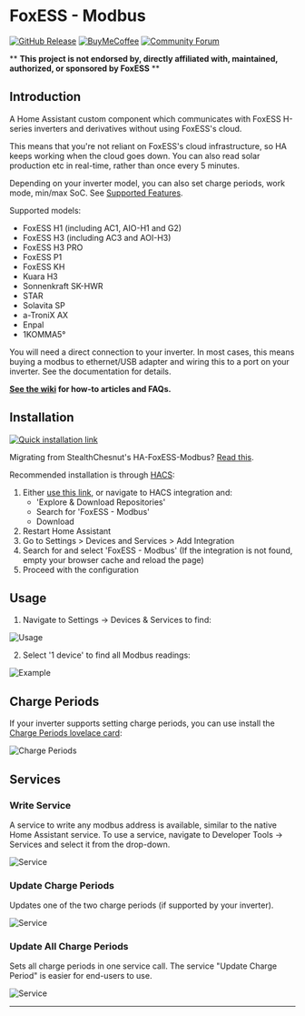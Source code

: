 # FoxESS - Modbus

[![GitHub Release][releases-shield]][releases]
[![BuyMeCoffee][buymecoffeebadge]][buymecoffee]
[![Community Forum][forum-shield]][forum]

\*\* **This project is not endorsed by, directly affiliated with, maintained, authorized, or sponsored by FoxESS** \*\*

## Introduction

A Home Assistant custom component which communicates with FoxESS H-series inverters and derivatives without using FoxESS's cloud.

This means that you're not reliant on FoxESS's cloud infrastructure, so HA keeps working when the cloud goes down.
You can also read solar production etc in real-time, rather than once every 5 minutes.

Depending on your inverter model, you can also set charge periods, work mode, min/max SoC.
See [Supported Features](https://github.com/nathanmarlor/foxess_modbus/wiki/Supported-Features).

Supported models:

- FoxESS H1 (including AC1, AIO-H1 and G2)
- FoxESS H3 (including AC3 and AOI-H3)
- FoxESS H3 PRO
- FoxESS P1
- FoxESS KH
- Kuara H3
- Sonnenkraft SK-HWR
- STAR
- Solavita SP
- a-TroniX AX
- Enpal
- 1KOMMA5°

You will need a direct connection to your inverter.
In most cases, this means buying a modbus to ethernet/USB adapter and wiring this to a port on your inverter.
See the documentation for details.

**[See the wiki](https://github.com/nathanmarlor/foxess_modbus/wiki) for how-to articles and FAQs.**

## Installation

[![Quick installation link](https://my.home-assistant.io/badges/hacs_repository.svg)][my-hacs]

Migrating from StealthChesnut's HA-FoxESS-Modbus? [Read this](https://github.com/nathanmarlor/foxess_modbus/wiki/Migrating-from-HA-FoxESS-Modbus).

Recommended installation is through [HACS][hacs]:

1. Either [use this link][my-hacs], or navigate to HACS integration and:
   - 'Explore & Download Repositories'
   - Search for 'FoxESS - Modbus'
   - Download
2. Restart Home Assistant
3. Go to Settings > Devices and Services > Add Integration
4. Search for and select 'FoxESS - Modbus' (If the integration is not found, empty your browser cache and reload the page)
5. Proceed with the configuration

## Usage

1. Navigate to Settings -> Devices & Services to find:

![Usage](images/usage.png)

2. Select '1 device' to find all Modbus readings:

![Example](images/example.png)

## Charge Periods

If your inverter supports setting charge periods, you can use install the [Charge Periods lovelace card](https://github.com/nathanmarlor/foxess_modbus_charge_period_card):

![Charge Periods](images/charge-periods.png)

## Services

### Write Service

A service to write any modbus address is available, similar to the native Home Assistant service. To use a service, navigate to Developer Tools -> Services and select it from the drop-down.

![Service](images/svc-write.png)

### Update Charge Periods

Updates one of the two charge periods (if supported by your inverter).

![Service](images/svc-charge-1.png)

### Update All Charge Periods

Sets all charge periods in one service call. The service "Update Charge Period" is easier for end-users to use.

![Service](images/svc-charge-2.png)

---

[buymecoffee]: https://www.buymeacoffee.com/nathanmarlor
[buymecoffeebadge]: https://img.shields.io/badge/buy%20me%20a%20coffee-donate-yellow.svg?style=for-the-badge
[hacs]: https://hacs.xyz
[my-hacs]: https://my.home-assistant.io/redirect/hacs_repository/?owner=nathanmarlor&repository=foxess_modbus&category=integration
[forum-shield]: https://img.shields.io/badge/community-forum-brightgreen.svg?style=for-the-badge
[forum]: https://community.home-assistant.io/
[releases-shield]: https://img.shields.io/github/release/nathanmarlor/foxess_modbus.svg?style=for-the-badge
[releases]: https://github.com/nathanmarlor/foxess_modbus/releases
